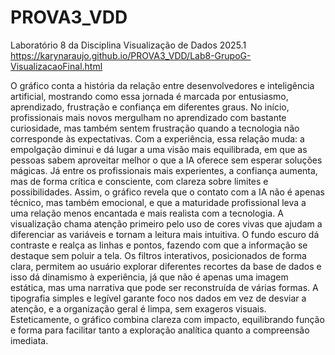 # PROVA3_VDD
Laboratório 8 da Disciplina Visualização de Dados 2025.1
https://karynaraujo.github.io/PROVA3_VDD/Lab8-GrupoG-VisualizacaoFinal.html

O gráfico conta a história da relação entre desenvolvedores e inteligência artificial, mostrando como essa jornada é marcada por entusiasmo, aprendizado, frustração e confiança em diferentes graus. No início, profissionais mais novos mergulham no aprendizado com bastante curiosidade, mas também sentem frustração quando a tecnologia não corresponde às expectativas. Com a experiência, essa relação muda: a empolgação diminui e dá lugar a uma visão mais equilibrada, em que as pessoas sabem aproveitar melhor o que a IA oferece sem esperar soluções mágicas. Já entre os profissionais mais experientes, a confiança aumenta, mas de forma crítica e consciente, com clareza sobre limites e possibilidades. Assim, o gráfico revela que o contato com a IA não é apenas técnico, mas também emocional, e que a maturidade profissional leva a uma relação menos encantada e mais realista com a tecnologia.
A visualização chama atenção primeiro pelo uso de cores vivas que ajudam a diferenciar as variáveis e tornam a leitura mais intuitiva. O fundo escuro dá contraste e realça as linhas e pontos, fazendo com que a informação se destaque sem poluir a tela. Os filtros interativos, posicionados de forma clara, permitem ao usuário explorar diferentes recortes da base de dados e isso dá dinamismo à experiência, já que não é apenas uma imagem estática, mas uma narrativa que pode ser reconstruída de várias formas. A tipografia simples e legível garante foco nos dados em vez de desviar a atenção, e a organização geral é limpa, sem exageros visuais. Esteticamente, o gráfico combina clareza com impacto, equilibrando função e forma para facilitar tanto a exploração analítica quanto a compreensão imediata.
